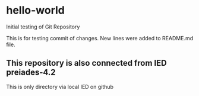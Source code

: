 # hello-world
Initial testing of Git Repository

This is for testing commit of changes.
New lines were added to README.md file.
## This repository is also connected from IED preiades-4.2
This is only directory via local IED on github


